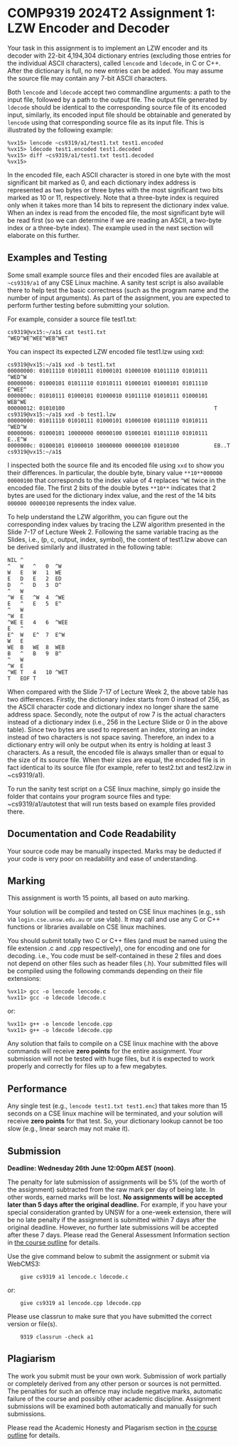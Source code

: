 # COMP9319 2024T2 Assignment 1: LZW Encoder and Decoder

Your task in this assignment is to implement an LZW encoder and its decoder with 22-bit 4,194,304 dictionary entries (excluding those entries for the individual ASCII characters), called `lencode` and `ldecode`, in C or C++. After the dictionary is full, no new entries can be added. You may assume the source file may contain any 7-bit ASCII characters.

Both `lencode` and `ldecode` accept two commandline arguments: a path to the input file, followed by a path to the output file. The output file generated by `ldecode` should be identical to the corresponding source file of its encoded input, similarly, its encoded input file should be obtainable and generated by `lencode` using that corresponding source file as its input file. This is illustrated by the following example:

```
%vx15> lencode ~cs9319/a1/test1.txt test1.encoded
%vx15> ldecode test1.encoded test1.decoded
%vx15> diff ~cs9319/a1/test1.txt test1.decoded
%vx15> 
```

In the encoded file, each ASCII character is stored in one byte with the most significant bit marked as 0, and each dictionary index address is represented as two bytes or three bytes with the most significant two bits marked as 10 or 11, respectively. Note that a three-byte index is required only when it takes more than 14 bits to represent the dictionary index value. When an index is read from the encoded file, the most significant byte will be read first (so we can determine if we are reading an ASCII, a two-byte index or a three-byte index). The example used in the next section will elaborate on this further.

## Examples and Testing

Some small example source files and their encoded files are available at `~cs9319/a1` of any CSE Linux machine. A sanity test script is also available there to help test the basic correctness (such as the program name and the number of input arguments). As part of the assignment, you are expected to perform further testing before submitting your solution.

For example, consider a source file test1.txt:

```
cs9319@vx15:~/a1$ cat test1.txt
^WED^WE^WEE^WEB^WET
```

You can inspect its expected LZW encoded file test1.lzw using xxd:

```
cs9319@vx15:~/a1$ xxd -b test1.txt
00000000: 01011110 01010111 01000101 01000100 01011110 01010111  ^WED^W
00000006: 01000101 01011110 01010111 01000101 01000101 01011110  E^WEE^
0000000c: 01010111 01000101 01000010 01011110 01010111 01000101  WEB^WE
00000012: 01010100                                               T
cs9319@vx15:~/a1$ xxd -b test1.lzw
00000000: 01011110 01010111 01000101 01000100 01011110 01010111  ^WED^W
00000006: 01000101 10000000 00000100 01000101 01011110 01010111  E..E^W
0000000c: 01000101 01000010 10000000 00000100 01010100           EB..T
cs9319@vx15:~/a1$ 
```

I inspected both the source file and its encoded file using `xxd` to show you their differences. In particular, the double byte, binary value `**10**000000 00000100` that corresponds to the index value of 4 replaces `^WE` twice in the encoded file. The first 2 bits of the double bytes `**10**` indicates that 2 bytes are used for the dictionary index value, and the rest of the 14 bits `000000 00000100` represents the index value.

To help understand the LZW algorithm, you can figure out the corresponding index values by tracing the LZW algorithm presented in the Slide 7-17 of Lecture Week 2. Following the same variable tracing as the Slides, i.e., (p, c, output, index, symbol), the content of test1.lzw above can be derived similarly and illustrated in the following table:

```
NIL ^
^   W   ^   0  ^W
W   E   W   1  WE
E   D   E   2  ED
D   ^   D   3  D^
^   W
^W  E   ^W  4  ^WE
E   ^   E   5  E^
^   W
^W  E
^WE E   4   6  ^WEE
E   ^
E^  W   E^  7  E^W
W   E
WE  B   WE  8  WEB
B   ^   B   9  B^
^   W
^W  E
^WE T   4   10 ^WET
T   EOF T
```

When compared with the Slide 7-17 of Lecture Week 2, the above table has two differences. Firstly, the dictionary index starts from 0 instead of 256, as the ASCII character code and dictionary index no longer share the same address space. Secondly, note the output of row 7 is the actual characters instead of a dictionary index (i.e., 256 in the Lecture Slide or 0 in the above table). Since two bytes are used to represent an index, storing an index instead of two characters is not space saving. Therefore, an index to a dictionary entry will only be output when its entry is holding at least 3 characters. As a result, the encoded file is always smaller than or equal to the size of its source file. When their sizes are equal, the encoded file is in fact identical to its source file (for example, refer to test2.txt and test2.lzw in ~cs9319/a1).

To run the sanity test script on a CSE linux machine, simply go inside the folder that contains your program source files and type: ~cs9319/a1/autotest that will run tests based on example files provided there.

## Documentation and Code Readability

Your source code may be manually inspected. Marks may be deducted if your code is very poor on readability and ease of understanding.

## Marking

This assignment is worth 15 points, all based on auto marking.

Your solution will be compiled and tested on CSE linux machines (e.g., ssh via `login.cse.unsw.edu.au` or use vlab). It may call and use any C or C++ functions or libraries available on CSE linux machines.

You should submit totally two C or C++ files (and must be named using the file extension .c and .cpp respectively), one for encoding and one for decoding. i.e., You code must be self-contained in these 2 files and does not depend on other files such as header files (.h). Your submitted files will be compiled using the following commands depending on their file extensions:

```
%vx11> gcc -o lencode lencode.c
%vx11> gcc -o ldecode ldecode.c
```

or:

```
%vx11> g++ -o lencode lencode.cpp
%vx11> g++ -o ldecode ldecode.cpp
```

Any solution that fails to compile on a CSE linux machine with the above commands will receive **zero points** for the entire assignment. Your submission will not be tested with huge files, but it is expected to work properly and correctly for files up to a few megabytes.

## Performance

Any single test (e.g., `lencode test1.txt test1.enc`) that takes more than 15 seconds on a CSE linux machine will be terminated, and your solution will receive **zero points** for that test. So, your dictionary lookup cannot be too slow (e.g., linear search may not make it).

## Submission

**Deadline: Wednesday 26th June 12:00pm AEST (noon)**.

The penalty for late submission of assignments will be 5% (of the worth of the assignment) subtracted from the raw mark per day of being late. In other words, earned marks will be lost. **No assignments will be accepted later than 5 days after the original deadline.** For example, if you have your special consideration granted by UNSW for a one-week extension, there will be no late penalty if the assignment is submitted within 7 days after the original deadline. However, no further late submissions will be accepted after these 7 days. Please read the General Assessment Information section in [the course outline](https://webcms3.cse.unsw.edu.au/COMP9319/24T2/outline) for details.

Use the give command below to submit the assignment or submit via WebCMS3:

```
    give cs9319 a1 lencode.c ldecode.c
```

or:

```
    give cs9319 a1 lencode.cpp ldecode.cpp
```

Please use classrun to make sure that you have submitted the correct version or file(s).

```
    9319 classrun -check a1
```

## Plagiarism

The work you submit must be your own work. Submission of work partially or completely derived from any other person or sources is not permitted. The penalties for such an offence may include negative marks, automatic failure of the course and possibly other academic discipline. Assignment submissions will be examined both automatically and manually for such submissions.

Please read the Academic Honesty and Plagarism section in [the course outline](https://webcms3.cse.unsw.edu.au/COMP9319/24T2/outline) for details.

